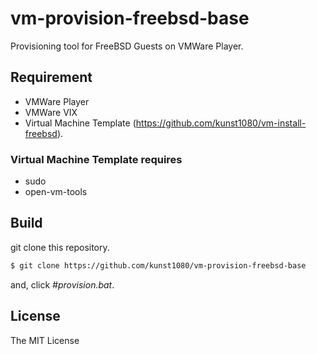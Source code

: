 # vm-provision-freebsd-base
Provisioning tool for FreeBSD Guests on VMWare Player.


## Requirement
 * VMWare Player
 * VMWare VIX
 * Virtual Machine Template (https://github.com/kunst1080/vm-install-freebsd).


### Virtual Machine Template requires
 * sudo
 * open-vm-tools


## Build
git clone this repository.

```sh
$ git clone https://github.com/kunst1080/vm-provision-freebsd-base
```

and, click <i>#provision.bat</i>.


## License
The MIT License

